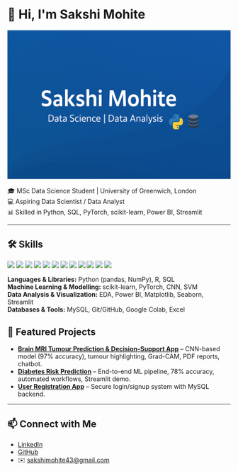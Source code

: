 # 👋 Hi, I'm Sakshi Mohite  

![Banner](https://github.com/sakshi-mohite01/sakshi-mohite01/blob/main/Banner.png.png?raw=true)

🎓 MSc Data Science Student | University of Greenwich, London  
💻 Aspiring Data Scientist / Data Analyst  
📊 Skilled in Python, SQL, PyTorch, scikit-learn, Power BI, Streamlit  

---

## 🛠️ Skills  

<p>
  <!-- Languages -->
  <img src="https://img.shields.io/badge/Python-3776AB?style=for-the-badge&logo=python&logoColor=white"/>
  <img src="https://img.shields.io/badge/R-276DC3?style=for-the-badge&logo=r&logoColor=white"/>
  <img src="https://img.shields.io/badge/SQL-025E8C?style=for-the-badge&logo=sqlite&logoColor=white"/>
  
  <!-- ML / AI -->
  <img src="https://img.shields.io/badge/scikit--learn-F7931E?style=for-the-badge&logo=scikit-learn&logoColor=white"/>
  <img src="https://img.shields.io/badge/PyTorch-EE4C2C?style=for-the-badge&logo=pytorch&logoColor=white"/>
  
  <!-- Visualization -->
  <img src="https://img.shields.io/badge/Power%20BI-F2C811?style=for-the-badge&logo=powerbi&logoColor=black"/>
  <img src="https://img.shields.io/badge/Streamlit-FF4B4B?style=for-the-badge&logo=streamlit&logoColor=white"/>
  <img src="https://img.shields.io/badge/Matplotlib-005571?style=for-the-badge&logo=plotly&logoColor=white"/>
  <img src="https://img.shields.io/badge/Seaborn-3793EF?style=for-the-badge&logo=python&logoColor=white"/>
  
  <!-- Tools -->
  <img src="https://img.shields.io/badge/MySQL-4479A1?style=for-the-badge&logo=mysql&logoColor=white"/>
  <img src="https://img.shields.io/badge/GitHub-181717?style=for-the-badge&logo=github&logoColor=white"/>
  <img src="https://img.shields.io/badge/Excel-217346?style=for-the-badge&logo=microsoftexcel&logoColor=white"/>
</p>

**Languages & Libraries:** Python (pandas, NumPy), R, SQL  
**Machine Learning & Modelling:** scikit-learn, PyTorch, CNN, SVM  
**Data Analysis & Visualization:** EDA, Power BI, Matplotlib, Seaborn, Streamlit  
**Databases & Tools:** MySQL, Git/GitHub, Google Colab, Excel


## 🚀 Featured Projects  
- **[Brain MRI Tumour Prediction & Decision-Support App](https://github.com/sakshi-mohite01/Brain-MRI-Tumour-Prediction)** – CNN-based model (97% accuracy), tumour highlighting, Grad-CAM, PDF reports, chatbot.  
- **[Diabetes Risk Prediction](https://github.com/sakshi-mohite01/Diabetes_Prediction)** – End-to-end ML pipeline, 78% accuracy, automated workflows, Streamlit demo.  
- **[User Registration App](https://github.com/sakshi-mohite01/python_project-)** – Secure login/signup system with MySQL backend.  

---

## 📫 Connect with Me  
- [LinkedIn](https://linkedin.com/in/sakshi-mohite03)  
- [GitHub](https://github.com/sakshi-mohite01)  
- ✉️ sakshimohite43@gmail.com  
